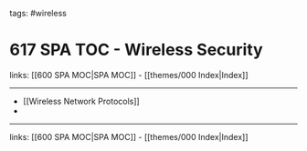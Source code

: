 tags: #wireless

# 617 SPA TOC - Wireless Security

links: [[600 SPA MOC|SPA MOC]] - [[themes/000 Index|Index]]

---

* [[Wireless Network Protocols]]
* 

---
links: [[600 SPA MOC|SPA MOC]] - [[themes/000 Index|Index]]